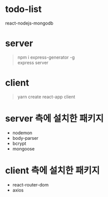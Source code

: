# todo-list
react-nodejs-mongodb   

# server
> npm i express-generator -g   
> express server

# client
> yarn create react-app client

# server 측에 설치한 패키지
- nodemon
- body-parser
- bcrypt
- mongoose

# client 측에 설치한 패키지
- react-router-dom
- axios
